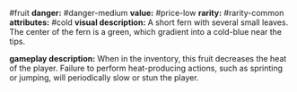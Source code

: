 #fruit
**danger:** #danger-medium
**value:** #price-low
**rarity:** #rarity-common
**attributes:** #cold
**visual description:** A short fern with several small leaves. The center of the fern is a green, which gradient into a cold-blue near the tips.

**gameplay description:** When in the inventory, this fruit decreases the heat of the player. Failure to perform heat-producing actions, such as sprinting or jumping, will periodically slow or stun the player.
